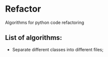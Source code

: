 # Refactor
Algorithms for python code refactoring

List of algorithms:
------------------
- Separate different classes into different files;
